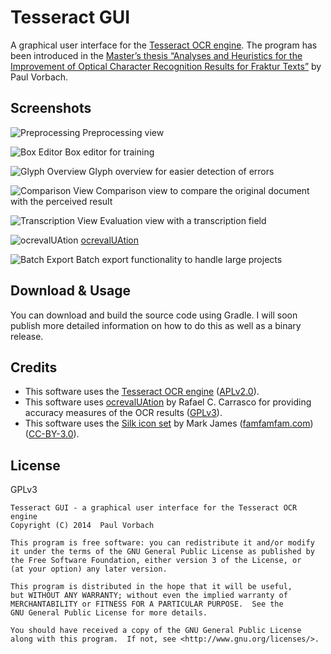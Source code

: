 # Tesseract GUI


A graphical user interface for the [Tesseract OCR engine][tesseract]. The
program has been introduced in the [Master’s thesis “Analyses and Heuristics for
the Improvement of Optical Character Recognition Results for Fraktur
Texts”][thesis] by Paul Vorbach.

[tesseract]: https://code.google.com/p/tesseract-ocr/
[thesis]: http://nbn-resolving.de/urn/resolver.pl?urn:nbn:de:bvb:20-opus-106527


## Screenshots

![Preprocessing](https://raw.githubusercontent.com/tesseract4java/tesseract-gui/master/screenshots/gui-preprocessing.png)
Preprocessing view

![Box Editor](https://raw.githubusercontent.com/tesseract4java/tesseract-gui/master/screenshots/gui-comparison.png)
Box editor for training

![Glyph Overview](https://raw.githubusercontent.com/tesseract4java/tesseract-gui/master/screenshots/gui-glyph-overview.png)
Glyph overview for easier detection of errors

![Comparison View](https://raw.githubusercontent.com/tesseract4java/tesseract-gui/master/screenshots/gui-comparison.png)
Comparison view to compare the original document with the perceived result

![Transcription View](https://raw.githubusercontent.com/tesseract4java/tesseract-gui/master/screenshots/gui-evaluation.png)
Evaluation view with a transcription field

![ocrevalUAtion](https://raw.githubusercontent.com/tesseract4java/tesseract-gui/master/screenshots/ocrevaluation.png)
[ocrevalUAtion]

![Batch Export](https://raw.githubusercontent.com/tesseract4java/tesseract-gui/master/screenshots/gui-batch-export.png)
Batch export functionality to handle large projects

## Download & Usage

You can download and build the source code using Gradle. I will soon publish
more detailed information on how to do this as well as a binary release.


## Credits

  - This software uses the [Tesseract OCR engine][tesseract] ([APLv2.0]).
  - This software uses [ocrevalUAtion] by Rafael C. Carrasco for providing
    accuracy measures of the OCR results ([GPLv3]).
  - This software uses the [Silk icon set][silk] by Mark James
    ([famfamfam.com]) ([CC-BY-3.0]).

[APLv2.0]: http://www.apache.org/licenses/LICENSE-2.0
[GPLv3]: https://www.gnu.org/licenses/gpl-3.0.html
[ocrevalUAtion]: https://github.com/impactcentre/ocrevalUAtion
[silk]: http://www.famfamfam.com/lab/icons/silk/
[famfamfam.com]: http://www.famfamfam.com/
[CC-BY-3.0]: http://creativecommons.org/licenses/by/3.0/


## License

GPLv3

~~~
Tesseract GUI - a graphical user interface for the Tesseract OCR engine
Copyright (C) 2014  Paul Vorbach

This program is free software: you can redistribute it and/or modify
it under the terms of the GNU General Public License as published by
the Free Software Foundation, either version 3 of the License, or
(at your option) any later version.

This program is distributed in the hope that it will be useful,
but WITHOUT ANY WARRANTY; without even the implied warranty of
MERCHANTABILITY or FITNESS FOR A PARTICULAR PURPOSE.  See the
GNU General Public License for more details.

You should have received a copy of the GNU General Public License
along with this program.  If not, see <http://www.gnu.org/licenses/>.
~~~
